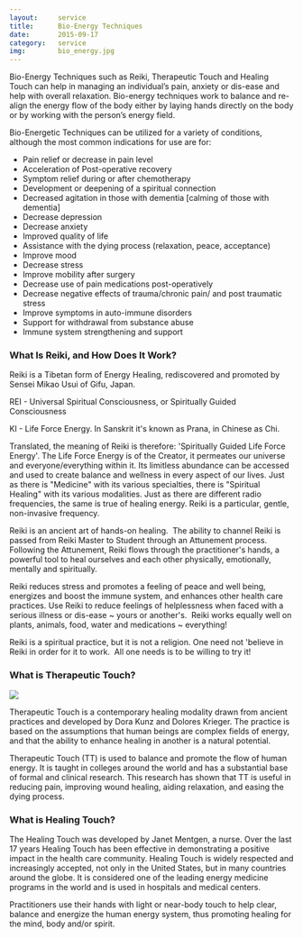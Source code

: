 ```yaml
---
layout: 	service
title:  	Bio-Energy Techniques
date:   	2015-09-17
category: 	service
img: 		bio_energy.jpg
---
```

<p>Bio-Energy Techniques such as Reiki, Therapeutic Touch and Healing Touch can help in managing an individual’s pain, anxiety or dis-ease and help with overall relaxation. Bio-energy techniques work to balance and re-align the energy flow of the body either by laying hands directly on the body or by working with the person’s energy field. </p>
<p>Bio-Energetic Techniques can be utilized for a variety of conditions, although the most common indications for use are for:</p>
<ul>
  <li>Pain relief or decrease in pain level</li>
  <li>Acceleration of Post-operative recovery </li>
  <li>Symptom relief during or after chemotherapy </li>
  <li>Development or deepening of a spiritual connection </li>
  <li>Decreased agitation in those with dementia [calming of those with dementia] </li>
  <li>Decrease depression </li>
  <li>Decrease anxiety </li>
  <li>Improved quality of life </li>
  <li>Assistance with the dying process (relaxation, peace, acceptance) </li>
  <li>Improve mood </li>
  <li>Decrease stress </li>
  <li>Improve mobility after surgery </li>
  <li>Decrease use of pain medications post-operatively </li>
  <li>Decrease negative effects of trauma/chronic pain/ and post traumatic stress </li>
  <li>Improve symptoms in auto-immune disorders </li>
  <li>Support for withdrawal from substance abuse </li>
  <li>Immune system strengthening and support </li>
</ul>

<h3 class="center bold">What Is Reiki, and How Does It Work?</h3>
<p>Reiki is a Tibetan form of Energy Healing, rediscovered and promoted by Sensei Mikao Usui of Gifu, Japan.</p>
<p><span class="bold">REI</span> - Universal Spiritual Consciousness, or Spiritually Guided Consciousness </p>
<p><span class="bold">KI</span> - Life Force Energy. In Sanskrit it's known as Prana, in Chinese as Chi.</p>
<p>Translated, the meaning of Reiki is therefore: 'Spiritually Guided Life Force Energy'. The Life Force Energy is of the Creator, it permeates our universe and everyone/everything within it. Its limitless abundance can be accessed and used to create balance and wellness in every aspect of our lives. Just as there is "Medicine" with its various specialties, there is "Spiritual Healing" with its various modalities. Just as there are different radio frequencies, the same is true of healing energy. Reiki is a particular, gentle, non-invasive frequency. </p>
<p>Reiki is an ancient art of hands-on healing.  The ability to channel Reiki is passed from Reiki Master to Student through an Attunement process. Following the Attunement, Reiki flows through the practitioner's hands, a powerful tool to heal ourselves and each other physically, emotionally, mentally and spiritually. </p>
<p>Reiki reduces stress and promotes a feeling of peace and well being, energizes and boost the immune system, and enhances other health care practices. Use Reiki to reduce feelings of helplessness when faced with a serious illness or dis-ease ~ yours or another's.  Reiki works equally well on plants, animals, food, water and medications ~ everything!</p>
<p>Reiki is a spiritual practice, but it is not a religion. One need not 'believe in Reiki in order for it to work.  All one needs is to be willing to try it!</p>

<h3 class="center bold">What is Therapeutic Touch?</h3>

<img src="{{ site.baseurl }}{{ site.assets.img }}bio_energy.jpg" class="right">

<p>Therapeutic Touch is a contemporary healing modality drawn from ancient practices and developed by Dora Kunz and Dolores Krieger. The practice is based on the assumptions that human beings are complex fields of energy, and that the ability to enhance healing in another is a natural potential.</p>
<p>Therapeutic Touch (TT) is used to balance and promote the flow of human energy. It is taught in colleges around the world and has a substantial base of formal and clinical research. This research has shown that TT is useful in reducing pain, improving wound healing, aiding relaxation, and easing the dying process. </p>

<h3 class="center bold">What is Healing Touch?</h3>
<p>The Healing Touch was developed by Janet Mentgen, a nurse.  Over the last 17 years Healing Touch has been effective in demonstrating a positive impact in the health care community. Healing Touch is widely respected and increasingly accepted, not only in the United States, but in many countries around the globe. It is considered one of the leading energy medicine programs in the world and is used in hospitals and medical centers.</p>
<p>Practitioners use their hands with light or near-body touch to help clear, balance and energize the human energy system, thus promoting healing for the mind, body and/or spirit. </p>
